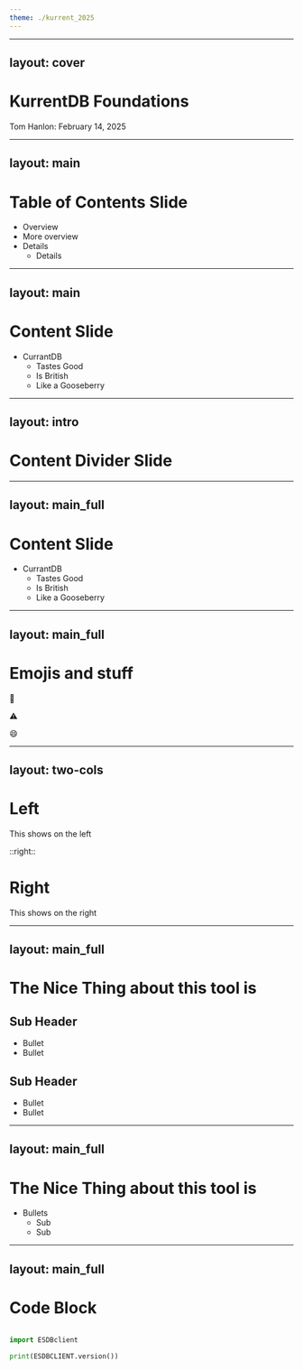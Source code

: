 ```yaml
---
theme: ./kurrent_2025
---
```


---
layout: cover
---

# KurrentDB Foundations



<div class="absolute bottom-10">
  <span class="font-700">
    Tom Hanlon: February 14, 2025
  </span>
</div>



---
layout: main
---

# Table of Contents Slide

* Overview
* More overview
* Details
  * Details


---
layout: main
---

# Content Slide

* CurrantDB
  * Tastes Good
  * Is British
  * Like a Gooseberry

---
layout: intro
---

# Content Divider Slide


---
layout: main_full
---

# Content Slide

* CurrantDB
  * Tastes Good
  * Is British
  * Like a Gooseberry

---
layout: main_full
---

# Emojis and stuff

:toolbox:

:warning:

:smile:


---
layout: two-cols
---

# Left

This shows on the left

::right::

# Right

This shows on the right

---
layout: main_full
---

# The Nice Thing about this tool is

## Sub Header
* Bullet 
* Bullet

## Sub Header
* Bullet 
* Bullet





---
layout: main_full
---

# The Nice Thing about this tool is

* Bullets
  * Sub
  * Sub


---
layout: main_full
---

# Code Block

```python

import ESDBclient

print(ESDBCLIENT.version())



```
